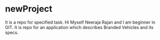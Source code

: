 # newProject
It is a repo for specified task.
Hi
Myself Neeraja Rajan and I am beginner in GIT.
It is repo for an application which describes Branded Vehicles and its specs.

